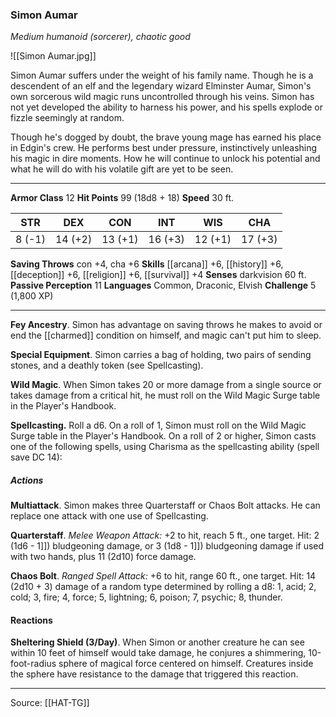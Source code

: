 ### Simon Aumar
_Medium humanoid (sorcerer), chaotic good_

![[Simon Aumar.jpg]]

Simon Aumar suffers under the weight of his family name. Though he is a descendent of an elf and the legendary wizard Elminster Aumar, Simon's own sorcerous wild magic runs uncontrolled through his veins. Simon has not yet developed the ability to harness his power, and his spells explode or fizzle seemingly at random.

Though he's dogged by doubt, the brave young mage has earned his place in Edgin's crew. He performs best under pressure, instinctively unleashing his magic in dire moments. How he will continue to unlock his potential and what he will do with his volatile gift are yet to be seen.




---

**Armor Class** 12
**Hit Points** 99 (18d8 + 18)
**Speed** 30 ft.

| STR     | DEX     | CON     | INT     | WIS     | CHA     |
|---------|---------|---------|---------|---------|---------|
| 8 (-1) | 14 (+2) | 13 (+1) | 16 (+3) | 12 (+1) | 17 (+3) |

**Saving Throws** con +4, cha +6
**Skills** [[arcana]] +6, [[history]] +6, [[deception]] +6, [[religion]] +6, [[survival]] +4
**Senses** darkvision 60 ft.
**Passive Perception** 11
**Languages** Common, Draconic, Elvish
**Challenge** 5 (1,800 XP)

---

**Fey Ancestry**. Simon has advantage on saving throws he makes to avoid or end the [[charmed]] condition on himself, and magic can't put him to sleep.

**Special Equipment**. Simon carries a bag of holding, two pairs of sending stones, and a deathly token (see Spellcasting).

**Wild Magic**. When Simon takes 20 or more damage from a single source or takes damage from a critical hit, he must roll on the Wild Magic Surge table in the Player's Handbook.

**Spellcasting.** Roll a d6. On a roll of 1, Simon must roll on the Wild Magic Surge table in the Player's Handbook. On a roll of 2 or higher, Simon casts one of the following spells, using Charisma as the spellcasting ability (spell save DC 14):

##### Actions
**Multiattack**. Simon makes three Quarterstaff or Chaos Bolt attacks. He can replace one attack with one use of Spellcasting.

**Quarterstaff**. _Melee Weapon Attack:_ +2 to hit, reach 5 ft., one target. Hit: 2 (1d6 - 1]]) bludgeoning damage, or 3 (1d8 - 1]]) bludgeoning damage if used with two hands, plus 11 (2d10) force damage.

**Chaos Bolt**. _Ranged Spell Attack:_ +6 to hit, range 60 ft., one target. Hit: 14 (2d10 + 3) damage of a random type determined by rolling a d8: 1, acid; 2, cold; 3, fire; 4, force; 5, lightning; 6, poison; 7, psychic; 8, thunder.

#### Reactions
**Sheltering Shield (3/Day)**. When Simon or another creature he can see within 10 feet of himself would take damage, he conjures a shimmering, 10-foot-radius sphere of magical force centered on himself. Creatures inside the sphere have resistance to the damage that triggered this reaction.


---

Source: [[HAT-TG]]